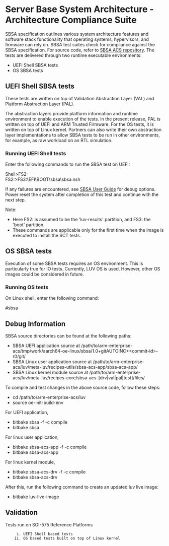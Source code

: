 # Server Base System Architecture - Architecture Compliance Suite
SBSA specification outlines various system architecture features and software stack functionality that operating systems, hypervisors, and firmware can rely on.
SBSA test suites check for compliance against the SBSA specification. For source code, refer to [SBSA ACS repository](https://github.com/ARM-software/sbsa-acs). The tests are delivered through two runtime executable environments:
 - UEFI Shell SBSA tests
 - OS SBSA tests

## UEFI Shell SBSA tests
These tests are written on top of Validation Abstraction Layer (VAL) and Platform Abstraction Layer (PAL).

The abstraction layers provide platform information and runtime environment to enable execution of the tests.
In the present release, PAL is written on top of UEFI and ARM Trusted Firmware. For the OS tests, it is written on top of Linux kernel.
Partners can also write their own abstraction layer implementations to allow SBSA tests to be run in other environments, for example, as raw workload on an RTL simulation.

### Running UEFI Shell tests
 Enter the following commands to run the SBSA test on UEFI:

Shell>FS2:<br/>
FS2:>FS3:\EFI\BOOT\sbsa\sbsa.nsh

If any failures are encountered, see [SBSA User Guide](https://github.com/ARM-software/sbsa-acs/blob/master/docs/Arm_SBSA_Architecture_Compliance_User_Guide.pdf) for debug options.
Power reset the system after completion of this test and continue with the next step. <br />

Note:

- Here FS2: is assumed to be the 'luv-results' partition, and FS3: the 'boot' partition.
- These commands are applicable only for the first time when the image is executed to install the SCT tests.


## OS SBSA tests
Execution of some SBSA tests requires an OS environment.
This is particularly true for IO tests.
Currently, LUV OS is used. However, other OS images could be considered in future.

### Running OS tests
On Linux shell, enter the following command:

\#sbsa <br />

## Debug Information
SBSA source directories can be found at the following paths:

- SBSA UEFI application source at /path/to/arm-enterprise-acs/tmp/work/aarch64-oe-linux/sbsa/1.0+gitAUTOINC+&lt;commit-id>-r0/git/
- SBSA Linux user application source at /path/to/arm-enterprise-acs/luv/meta-luv/recipes-utils/sbsa-acs-app/sbsa-acs-app/
- SBSA Linux kernel module source at /path/to/arm-enterprise-acs/luv/meta-luv/recipes-core/sbsa-acs-[drv|val|pal|test]/files/

To compile and test changes in the above source code, follow these steps:

- cd /path/to/arm-enterprise-acs/luv
- source oe-init-build-env

For UEFI application,

- bitbake sbsa -f -c compile
- bitbake sbsa

For linux user application,

- bitbake sbsa-acs-app -f -c compile
- bitbake sbsa-acs-app

For linux kernel module,

- bitbake sbsa-acs-drv -f -c compile
- bitbake sbsa-acs-drv

After this, run the following command to create an updated luv live image:
- bitbake luv-live-image


## Validation

Tests run on SGI-575 Reference Platforms

         i. UEFI Shell based tests
        ii. OS based tests built on top of Linux kernel


